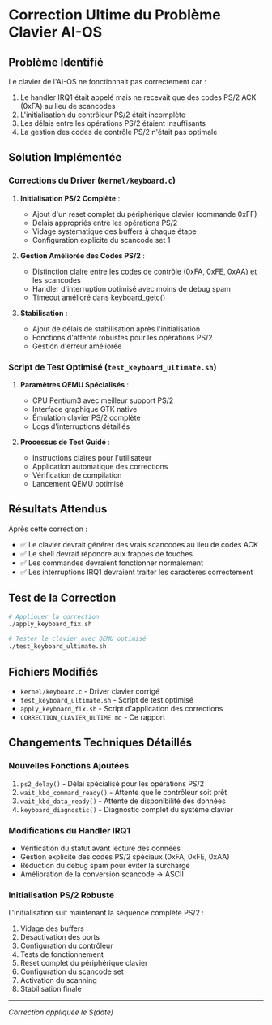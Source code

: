 # Correction Ultime du Problème Clavier AI-OS

## Problème Identifié

Le clavier de l'AI-OS ne fonctionnait pas correctement car :
1. Le handler IRQ1 était appelé mais ne recevait que des codes PS/2 ACK (0xFA) au lieu de scancodes
2. L'initialisation du contrôleur PS/2 était incomplète
3. Les délais entre les opérations PS/2 étaient insuffisants
4. La gestion des codes de contrôle PS/2 n'était pas optimale

## Solution Implémentée

### Corrections du Driver (`kernel/keyboard.c`)

1. **Initialisation PS/2 Complète** :
   - Ajout d'un reset complet du périphérique clavier (commande 0xFF)
   - Délais appropriés entre les opérations PS/2
   - Vidage systématique des buffers à chaque étape
   - Configuration explicite du scancode set 1

2. **Gestion Améliorée des Codes PS/2** :
   - Distinction claire entre les codes de contrôle (0xFA, 0xFE, 0xAA) et les scancodes
   - Handler d'interruption optimisé avec moins de debug spam
   - Timeout amélioré dans keyboard_getc()

3. **Stabilisation** :
   - Ajout de délais de stabilisation après l'initialisation
   - Fonctions d'attente robustes pour les opérations PS/2
   - Gestion d'erreur améliorée

### Script de Test Optimisé (`test_keyboard_ultimate.sh`)

1. **Paramètres QEMU Spécialisés** :
   - CPU Pentium3 avec meilleur support PS/2
   - Interface graphique GTK native
   - Émulation clavier PS/2 complète
   - Logs d'interruptions détaillés

2. **Processus de Test Guidé** :
   - Instructions claires pour l'utilisateur
   - Application automatique des corrections
   - Vérification de compilation
   - Lancement QEMU optimisé

## Résultats Attendus

Après cette correction :
- ✅ Le clavier devrait générer des vrais scancodes au lieu de codes ACK
- ✅ Le shell devrait répondre aux frappes de touches
- ✅ Les commandes devraient fonctionner normalement
- ✅ Les interruptions IRQ1 devraient traiter les caractères correctement

## Test de la Correction

```bash
# Appliquer la correction
./apply_keyboard_fix.sh

# Tester le clavier avec QEMU optimisé
./test_keyboard_ultimate.sh
```

## Fichiers Modifiés

- `kernel/keyboard.c` - Driver clavier corrigé
- `test_keyboard_ultimate.sh` - Script de test optimisé
- `apply_keyboard_fix.sh` - Script d'application des corrections
- `CORRECTION_CLAVIER_ULTIME.md` - Ce rapport

## Changements Techniques Détaillés

### Nouvelles Fonctions Ajoutées

1. `ps2_delay()` - Délai spécialisé pour les opérations PS/2
2. `wait_kbd_command_ready()` - Attente que le contrôleur soit prêt
3. `wait_kbd_data_ready()` - Attente de disponibilité des données
4. `keyboard_diagnostic()` - Diagnostic complet du système clavier

### Modifications du Handler IRQ1

- Vérification du statut avant lecture des données
- Gestion explicite des codes PS/2 spéciaux (0xFA, 0xFE, 0xAA)
- Réduction du debug spam pour éviter la surcharge
- Amélioration de la conversion scancode → ASCII

### Initialisation PS/2 Robuste

L'initialisation suit maintenant la séquence complète PS/2 :
1. Vidage des buffers
2. Désactivation des ports
3. Configuration du contrôleur
4. Tests de fonctionnement
5. Reset complet du périphérique clavier
6. Configuration du scancode set
7. Activation du scanning
8. Stabilisation finale

---
*Correction appliquée le $(date)*
